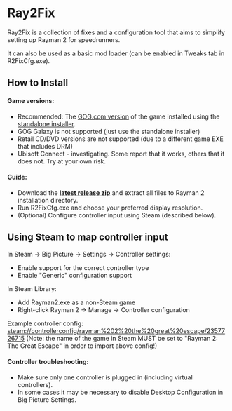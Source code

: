 # Ray2Fix

Ray2Fix is a collection of fixes and a configuration tool that aims to simplify setting up Rayman 2 for speedrunners.

It can also be used as a basic mod loader (can be enabled in Tweaks tab in R2FixCfg.exe).

## How to Install

#### Game versions:
- Recommended: The [GOG.com version](https://www.gog.com/game/rayman_2_the_great_escape) of the game installed using the [standalone installer](https://www.gog.com/downloads/rayman_2_the_great_escape/en1installer0).
- GOG Galaxy is not supported (just use the standalone installer)
- Retail CD/DVD versions are not supported (due to a different game EXE that includes DRM)
- Ubisoft Connect - investigating. Some report that it works, others that it does not. Try at your own risk.
#### Guide:
- Download the **[latest release zip](https://github.com/spitfirex86/Ray2Fix/releases/latest)** and extract all files to Rayman 2 installation directory.
- Run R2FixCfg.exe and choose your preferred display resolution.
- (Optional) Configure controller input using Steam (described below).


## Using Steam to map controller input

In Steam -> Big Picture -> Settings -> Controller settings:
  - Enable support for the correct controller type
  - Enable "Generic" configuration support

In Steam Library:
- Add Rayman2.exe as a non-Steam game
- Right-click Rayman 2 -> Manage -> Controller configuration

Example controller config: <steam://controllerconfig/rayman%202%20the%20great%20escape/2357726715>
(Note: the name of the game in Steam MUST be set to "Rayman 2: The Great Escape" in order to import above config!)

#### Controller troubleshooting:
- Make sure only one controller is plugged in (including virtual controllers).
- In some cases it may be necessary to disable Desktop Configuration in Big Picture Settings.

